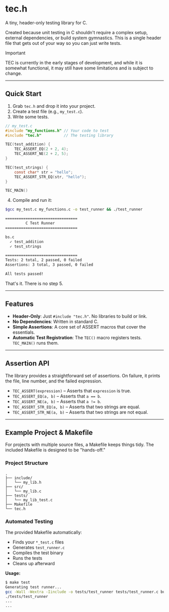 # tec.h

A tiny, header-only testing library for C.

Created because unit testing in C shouldn't require a complex setup, external dependencies, or build system gymnastics. This is a single header file that gets out of your way so you can just write tests.

> [!IMPORTANT]
> TEC is currently in the early stages of development, and while it is somewhat
> functional, it may still have some limitations and is subject to change.

***

## Quick Start

1.  Grab `tec.h` and drop it into your project.
2.  Create a test file (e.g., `my_test.c`).
3.  Write some tests.

```c
// my_test.c
#include "my_functions.h" // Your code to test
#include "tec.h"          // The testing library

TEC(test_addition) {
    TEC_ASSERT_EQ(2 + 2, 4);
    TEC_ASSERT_NE(2 + 2, 5);
}

TEC(test_strings) {
    const char* str = "hello";
    TEC_ASSERT_STR_EQ(str, "hello");
}

TEC_MAIN()
```

4. Compile and run it:

```bash
$gcc my_test.c my_functions.c -o test_runner && ./test_runner

================================
         C Test Runner
================================

bs.c
  ✓ test_addition
  ✓ test_strings

================================
Tests: 2 total, 2 passed, 0 failed
Assertions: 3 total, 3 passed, 0 failed

All tests passed!
```

That's it. There is no step 5.

---

## Features

- **Header-Only**: Just `#include "tec.h"`. No libraries to build or link.
- **No Dependencies**: Written in standard C.
- **Simple Assertions**: A core set of ASSERT macros that cover the essentials.
- **Automatic Test Registration**: The `TEC()` macro registers tests. `TEC_MAIN()` runs them.

---

## Assertion API

The library provides a straightforward set of assertions. On failure, it prints the file, line number, and the failed expression.

- `TEC_ASSERT(expression)` – Asserts that `expression` is true.
- `TEC_ASSERT_EQ(a, b)` – Asserts that `a == b`.
- `TEC_ASSERT_NE(a, b)` – Asserts that `a != b`.
- `TEC_ASSERT_STR_EQ(a, b)` – Asserts that two strings are equal.
- `TEC_ASSERT_STR_NE(a, b)` – Asserts that two strings are not equal.

---

## Example Project & Makefile

For projects with multiple source files, a Makefile keeps things tidy. The included Makefile is designed to be "hands-off."

### Project Structure
```
.
├── include/
│   └── my_lib.h
├── src/
│   └── my_lib.c
├── tests/
│   └── my_lib_test.c
├── Makefile
└── tec.h
```

### Automated Testing

The provided Makefile automatically:
- Finds your `*_test.c` files
- Generates `test_runner.c`
- Compiles the test binary
- Runs the tests
- Cleans up afterward

**Usage:**

```bash
$ make test
Generating test runner...
gcc -Wall -Wextra -Iinclude -o tests/test_runner tests/test_runner.c build/my_lib.o
./tests/test_runner
...
...
```
